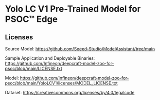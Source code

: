 # Yolo LC V1 Pre-Trained Model for PSOC™ Edge

## Licenses

Source Model: https://github.com/Seeed-Studio/ModelAssistant/tree/main

Sample Application and Deployable Binaries: https://github.com/Infineon/deepcraft-model-zoo-for-psoc/blob/main/LICENSE.txt

Model: https://github.com/Infineon/deepcraft-model-zoo-for-psoc/blob/main/YoloLCV1/licenses/MODEL_LICENSE.txt

Dataset: https://creativecommons.org/licenses/by/4.0/legalcode